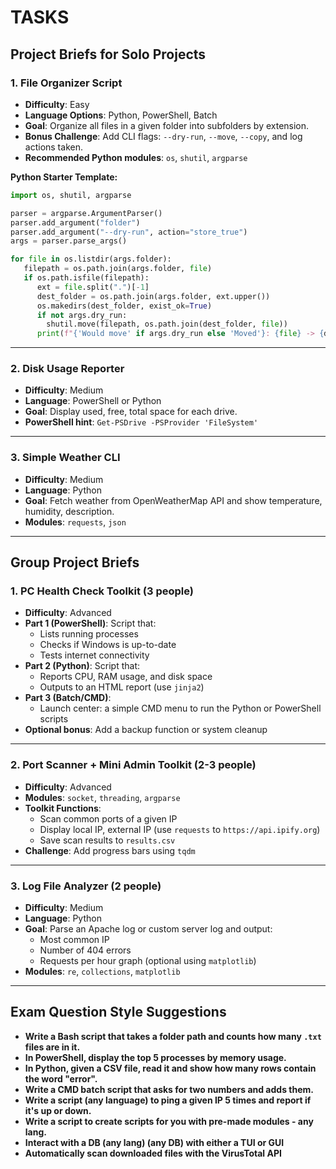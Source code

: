 # TASKS  

## **Project Briefs for Solo Projects**  

### **1. File Organizer Script**  

- **Difficulty**: Easy  
- **Language Options**: Python, PowerShell, Batch  
- **Goal**: Organize all files in a given folder into subfolders by extension.  
- **Bonus Challenge**: Add CLI flags: `--dry-run`, `--move`, `--copy`, and log actions taken.  
- **Recommended Python modules**: `os`, `shutil`, `argparse`  

**Python Starter Template:**

```python
import os, shutil, argparse

parser = argparse.ArgumentParser()
parser.add_argument("folder")
parser.add_argument("--dry-run", action="store_true")
args = parser.parse_args()

for file in os.listdir(args.folder):
   filepath = os.path.join(args.folder, file)
   if os.path.isfile(filepath):
      ext = file.split(".")[-1]
      dest_folder = os.path.join(args.folder, ext.upper())
      os.makedirs(dest_folder, exist_ok=True)
      if not args.dry_run:
        shutil.move(filepath, os.path.join(dest_folder, file))
      print(f"{'Would move' if args.dry_run else 'Moved'}: {file} -> {dest_folder}")
```

---

### **2. Disk Usage Reporter**  

- **Difficulty**: Medium  
- **Language**: PowerShell or Python  
- **Goal**: Display used, free, total space for each drive.  
- **PowerShell hint**: `Get-PSDrive -PSProvider 'FileSystem'`  

---

### **3. Simple Weather CLI**  

- **Difficulty**: Medium  
- **Language**: Python  
- **Goal**: Fetch weather from OpenWeatherMap API and show temperature, humidity, description.  
- **Modules**: `requests`, `json`  

---

## **Group Project Briefs**  

### **1. PC Health Check Toolkit (3 people)**  

- **Difficulty**: Advanced  
- **Part 1 (PowerShell)**: Script that:  
  - Lists running processes  
  - Checks if Windows is up-to-date  
  - Tests internet connectivity  
- **Part 2 (Python)**: Script that:  
  - Reports CPU, RAM usage, and disk space  
  - Outputs to an HTML report (use `jinja2`)  
- **Part 3 (Batch/CMD)**:  
  - Launch center: a simple CMD menu to run the Python or PowerShell scripts  
- **Optional bonus**: Add a backup function or system cleanup  

---

### **2. Port Scanner + Mini Admin Toolkit (2-3 people)**  

- **Difficulty**: Advanced  
- **Modules**: `socket`, `threading`, `argparse`  
- **Toolkit Functions**:  
  - Scan common ports of a given IP  
  - Display local IP, external IP (use `requests` to `https://api.ipify.org`)  
  - Save scan results to `results.csv`  
- **Challenge**: Add progress bars using `tqdm`  

---

### **3. Log File Analyzer (2 people)**  

- **Difficulty**: Medium  
- **Language**: Python  
- **Goal**: Parse an Apache log or custom server log and output:  
  - Most common IP  
  - Number of 404 errors  
  - Requests per hour graph (optional using `matplotlib`)  
- **Modules**: `re`, `collections`, `matplotlib`  

---

## **Exam Question Style Suggestions**

- **Write a Bash script that takes a folder path and counts how many `.txt` files are in it.**  
- **In PowerShell, display the top 5 processes by memory usage.**  
- **In Python, given a CSV file, read it and show how many rows contain the word "error".**  
- **Write a CMD batch script that asks for two numbers and adds them.**  
- **Write a script (any language) to ping a given IP 5 times and report if it's up or down.**  
- **Write a script to create scripts for you with pre-made modules - any lang.**
- **Interact with a DB (any lang) (any DB) with either a TUI or GUI**
- **Automatically scan downloaded files with the VirusTotal API**
